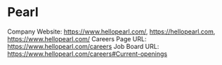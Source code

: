 # Pearl

Company Website: https://www.hellopearl.com/, https://hellopearl.com, https://www.hellopearl.com/
Careers Page URL: https://www.hellopearl.com/careers
Job Board URL: https://www.hellopearl.com/careers#Current-openings